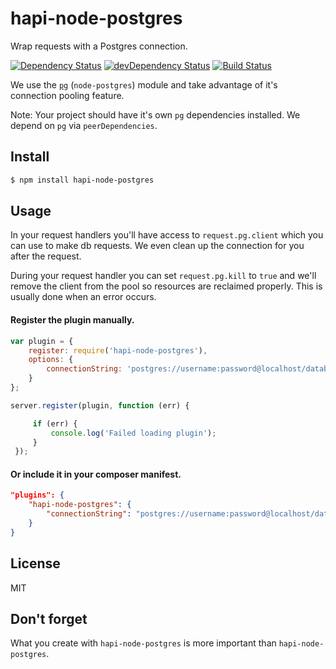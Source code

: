 # hapi-node-postgres

Wrap requests with a Postgres connection.

[![Dependency Status](https://david-dm.org/jedireza/hapi-node-postgres.svg)](https://david-dm.org/jedireza/hapi-node-postgres)
[![devDependency Status](https://david-dm.org/jedireza/hapi-node-postgres/dev-status.svg?theme=shields.io)](https://david-dm.org/jedireza/hapi-node-postgres#info=devDependencies)
[![Build Status](https://travis-ci.org/jedireza/hapi-node-postgres.svg?branch=master)](https://travis-ci.org/jedireza/hapi-node-postgres)

We use the [`pg`](https://github.com/brianc/node-postgres) (`node-postgres`)
module and take advantage of it's connection pooling feature.

Note: Your project should have it's own `pg` dependencies
installed.  We depend on `pg` via `peerDependencies`.


## Install

```bash
$ npm install hapi-node-postgres
```


## Usage

In your request handlers you'll have access to `request.pg.client` which you
can use to make db requests. We even clean up the connection for you after the
request.

During your request handler you can set `request.pg.kill` to `true` and we'll
remove the client from the pool so resources are reclaimed properly. This is
usually done when an error occurs.


#### Register the plugin manually.

```js
var plugin = {
    register: require('hapi-node-postgres'),
    options: {
        connectionString: 'postgres://username:password@localhost/database'
    }
};

server.register(plugin, function (err) {

     if (err) {
         console.log('Failed loading plugin');
     }
 });
```

#### Or include it in your composer manifest.

```json
"plugins": {
    "hapi-node-postgres": {
        "connectionString": "postgres://username:password@localhost/database"
    }
}
```


## License

MIT


## Don't forget

What you create with `hapi-node-postgres` is more important than `hapi-node-postgres`.
